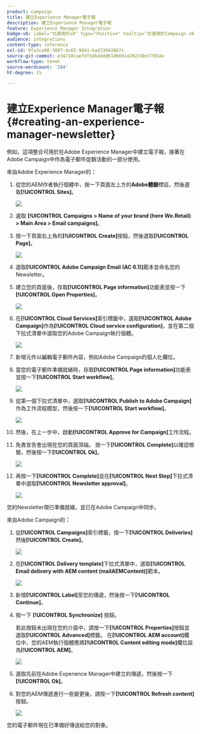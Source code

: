 ```yaml
---
product: campaign
title: 建立Experience Manager電子報
description: 建立Experience Manager電子報
feature: Experience Manager Integration
badge-v8: label="也適用於v8" type="Positive" tooltip="亦適用於Campaign v8"
audience: integrations
content-type: reference
exl-id: 9fa3ce08-3007-4c65-9841-bad339428b7c
source-git-commit: e34718caefdf5db4ddd61db601420274be77054e
workflow-type: tm+mt
source-wordcount: '284'
ht-degree: 1%

---
```


# 建立Experience Manager電子報{#creating-an-experience-manager-newsletter}



例如，這項整合可用於在Adobe Experience Manager中建立電子報，接著在Adobe Campaign中作為電子郵件促銷活動的一部分使用。

來自Adobe Experience Manager的&#x200B;**：**

1. 從您的AEM作者執行個體中，按一下頁面左上方的&#x200B;**Adobe體驗**&#x200B;標誌，然後選取&#x200B;**[!UICONTROL Sites]**。

   ![](assets/aem_uc_1.png)

1. 選取 **[!UICONTROL Campaigns > Name of your brand (here We.Retail) > Main Area > Email campaigns]**。
1. 按一下頁面右上角的&#x200B;**[!UICONTROL Create]**&#x200B;按鈕，然後選取&#x200B;**[!UICONTROL Page]**。

   ![](assets/aem_uc_2.png)

1. 選取&#x200B;**[!UICONTROL Adobe Campaign Email (AC 6.1)]**&#x200B;範本並命名您的Newsletter。
1. 建立您的頁面後，存取&#x200B;**[!UICONTROL Page information]**&#x200B;功能表並按一下&#x200B;**[!UICONTROL Open Properties]**。

   ![](assets/aem_uc_3.png)

1. 在&#x200B;**[!UICONTROL Cloud Services]**&#x200B;索引標籤中，選取&#x200B;**[!UICONTROL Adobe Campaign]**&#x200B;作為&#x200B;**[!UICONTROL Cloud service configuration]**，並在第二個下拉式清單中選取您的Adobe Campaign執行個體。

   ![](assets/aem_uc_4.png)

1. 新增元件以編輯電子郵件內容，例如Adobe Campaign的個人化欄位。
1. 當您的電子郵件準備就緒時，存取&#x200B;**[!UICONTROL Page information]**&#x200B;功能表並按一下&#x200B;**[!UICONTROL Start workflow]**。

   ![](assets/aem_uc_5.png)

1. 從第一個下拉式清單中，選取&#x200B;**[!UICONTROL Publish to Adobe Campaign]**&#x200B;作為工作流程模型，然後按一下&#x200B;**[!UICONTROL Start workflow]**。

   ![](assets/aem_uc_6.png)

1. 然後，在上一步中，啟動&#x200B;**[!UICONTROL Approve for Campaign]**&#x200B;工作流程。
1. 免責宣告會出現在您的頁面頂端。 按一下&#x200B;**[!UICONTROL Complete]**&#x200B;以確認檢閱，然後按一下&#x200B;**[!UICONTROL Ok]**。

   ![](assets/aem_uc_7.png)

1. 再按一下&#x200B;**[!UICONTROL Complete]**&#x200B;並在&#x200B;**[!UICONTROL Next Step]**&#x200B;下拉式清單中選取&#x200B;**[!UICONTROL Newsletter approval]**。

   ![](assets/aem_uc_8.png)

您的Newsletter現已準備就緒，並已在Adobe Campaign中同步。

來自Adobe Campaign的&#x200B;**：**

1. 從&#x200B;**[!UICONTROL Campaigns]**&#x200B;索引標籤，按一下&#x200B;**[!UICONTROL Deliveries]**&#x200B;然後&#x200B;**[!UICONTROL Create]**。

   ![](assets/aem_uc_9.png)

1. 在&#x200B;**[!UICONTROL Delivery template]**&#x200B;下拉式清單中，選取&#x200B;**[!UICONTROL Email delivery with AEM content (mailAEMContent)]**&#x200B;範本。

   ![](assets/aem_uc_10.png)

1. 新增&#x200B;**[!UICONTROL Label]**&#x200B;至您的傳遞，然後按一下&#x200B;**[!UICONTROL Continue]**。
1. 按一下 **[!UICONTROL Synchronize]** 按鈕。

   若此按鈕未出現在您的介面中，請按一下&#x200B;**[!UICONTROL Properties]**&#x200B;按鈕並選取&#x200B;**[!UICONTROL Advanced]**&#x200B;標籤。 在&#x200B;**[!UICONTROL AEM account]**&#x200B;欄位中，您的AEM執行個體應將&#x200B;**[!UICONTROL Content editing mode]**&#x200B;欄位設為&#x200B;**[!UICONTROL AEM]**。

   ![](assets/aem_uc_11.png)

1. 選取先前在Adobe Experience Manager中建立的傳遞，然後按一下&#x200B;**[!UICONTROL Ok]**。
1. 對您的AEM傳遞進行一些變更後，請按一下&#x200B;**[!UICONTROL Refresh content]**&#x200B;按鈕。

   ![](assets/aem_uc_12.png)

您的電子郵件現在已準備好傳送給您的對象。
